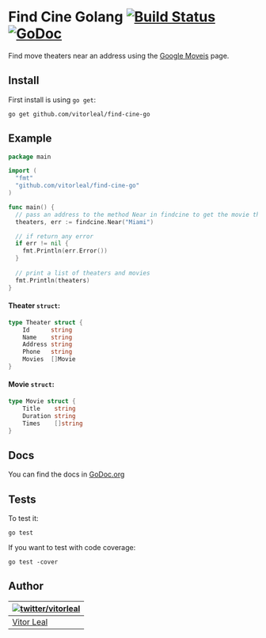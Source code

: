 # Find Cine Golang [![Build Status](https://travis-ci.org/vitorleal/find-cine-go.svg?branch=master)](https://travis-ci.org/vitorleal/find-cine-go) [![GoDoc](https://godoc.org/github.com/vitorleal/find-cine-go?status.png)](https://godoc.org/github.com/vitorleal/find-cine-go)

Find move theaters near an address using the [Google Moveis](http://www.google.com/movies) page.


## Install

First install is using ```go get```:

```
go get github.com/vitorleal/find-cine-go
```


## Example

```go
package main

import (
  "fmt"
  "github.com/vitorleal/find-cine-go"
)

func main() {
  // pass an address to the method Near in findcine to get the movie theaters
  theaters, err := findcine.Near("Miami")

  // if return any error 
  if err != nil {
    fmt.Println(err.Error())
  }
  
  // print a list of theaters and movies
  fmt.Println(theaters)
}
```

#### Theater ```struct```:

```go
type Theater struct {
    Id      string
    Name    string
    Address string
    Phone   string
    Movies  []Movie
}
```

#### Movie ```struct```:

```go
type Movie struct {
    Title    string
    Duration string
    Times    []string
}
```


## Docs

You can find the docs in [GoDoc.org](https://godoc.org/github.com/vitorleal/find-cine-go)


## Tests

To test it:

```
go test
```

If you want to test with code coverage:

```
go test -cover
```


## Author

| [![twitter/vitorleal](http://gravatar.com/avatar/e133221d7fbc0dee159dca127d2f6f00?s=80)](http://twitter.com/vitorleal "Follow @vitorleal on Twitter") |
|---|
| [Vitor Leal](http://vitorleal.com) |

